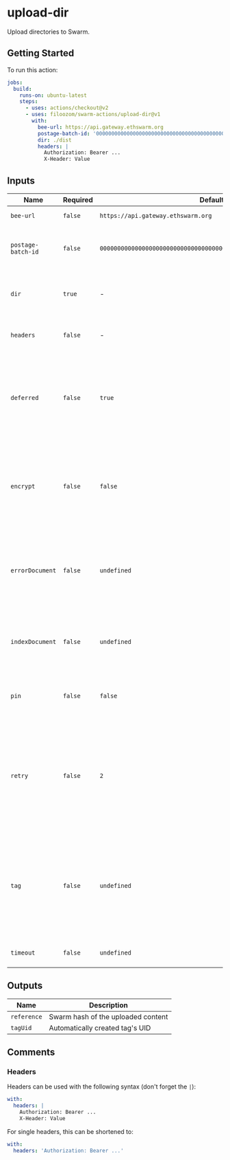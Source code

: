# upload-dir

Upload directories to Swarm.

## Getting Started

To run this action:

```yaml
jobs:
  build:
    runs-on: ubuntu-latest
    steps:
      - uses: actions/checkout@v2
      - uses: filoozom/swarm-actions/upload-dir@v1
        with:
          bee-url: https://api.gateway.ethswarm.org
          postage-batch-id: '0000000000000000000000000000000000000000000000000000000000000000'
          dir: ./dist
          headers: |
            Authorization: Bearer ...
            X-Header: Value
```

## Inputs

| Name               | Required | Default                                                            | Description                                                                                                              |
| ------------------ | -------- | ------------------------------------------------------------------ | ------------------------------------------------------------------------------------------------------------------------ |
| `bee-url`          | `false`  | `https://api.gateway.ethswarm.org`                                 | URL of Bee node.                                                                                                         |
| `postage-batch-id` | `false`  | `0000000000000000000000000000000000000000000000000000000000000000` | Batch ID of Postage Stamp that will be used for upload.                                                                  |
| `dir`              | `true`   | -                                                                  | Path to directory that should be uploaded.                                                                               |
| `headers`          | `false`  | -                                                                  | Headers used for the HTTP call to bee.                                                                                   |
| `deferred`         | `false`  | `true`                                                             | Determines if the uploaded data should be sent to the network immediately or in a deferred fashion.                      |
| `encrypt`          | `false`  | `false`                                                            | Will encrypt the uploaded data and return longer hash which also includes the decryption key.                            |
| `errorDocument`    | `false`  | `undefined`                                                        | Configure custom error document to be returned when a specified path can not be found in collection.                     |
| `indexDocument`    | `false`  | `undefined`                                                        | Default file to be returned when the root hash of collection is accessed.                                                |
| `pin`              | `false`  | `false`                                                            | Will pin the data locally in the Bee node as well.                                                                       |
| `retry`            | `false`  | `2`                                                                | Configure backoff mechanism for requests retries. Specifies how many retries will be performed before failing a request. |
| `tag`              | `false`  | `undefined`                                                        | Tags keep track of syncing the data with network. This option allows attach existing Tag UUID to the uploaded data.      |
| `timeout`          | `false`  | `undefined`                                                        | Timeout of requests in milliseconds.                                                                                     |

## Outputs

| Name        | Description                        |
| ----------- | ---------------------------------- |
| `reference` | Swarm hash of the uploaded content |
| `tagUid`    | Automatically created tag's UID    |

## Comments

### Headers

Headers can be used with the following syntax (don't forget the `|`):

```yaml
with:
  headers: |
    Authorization: Bearer ...
    X-Header: Value
```

For single headers, this can be shortened to:

```yaml
with:
  headers: 'Authorization: Bearer ...'
```
